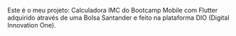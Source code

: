 Este é o meu projeto: Calculadora IMC do Bootcamp Mobile com Flutter adquirido através de uma Bolsa Santander e feito na plataforma DIO (Digital Innovation One).
